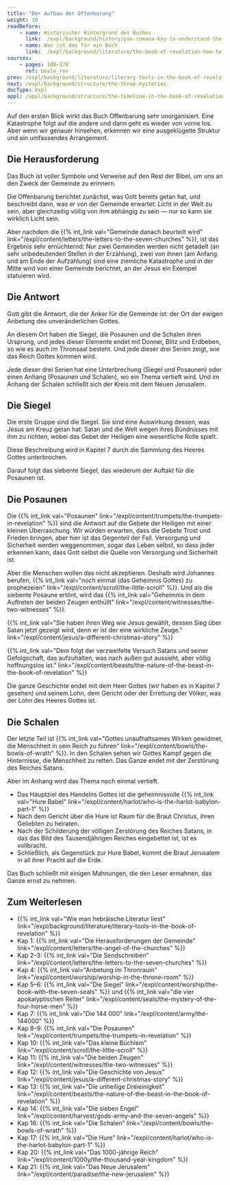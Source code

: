 ```yaml
---
title: "Der Aufbau der Offenbarung"
weight: 10
readBefore:
    - name: Historischer Hintergrund des Buches
      link:  /expl/background/history/pax-romana-key-to-understand-the-book-of-revelation
    - name: Was ist das für ein Buch
      link:  /expl/background/literature/the-book-of-revelation-how-to-read-it
sources:
    - pages: 108–170
      ref: beale_rev
prev: /expl/background/literature/literary-tools-in-the-book-of-revelation
next: /expl/background/structure/the-three-mysteries
docType: expl
appl: /appl/background/structure/the-timeline-in-the-book-of-revelation
---
```


Auf den ersten Blick wirkt das Buch Offenbarung sehr unorganisiert. Eine Katastrophe folgt auf die andere und dann geht es wieder von vorne los. Aber wenn wir genauer hinsehen, erkennen wir eine ausgeklügelte Struktur und ein umfassendes Arrangement.

## Die Herausforderung

<a name="690e"></a>
Das Buch ist voller Symbole und Verweise auf den Rest der Bibel, um uns an den Zweck der Gemeinde zu erinnern.

Die Offenbarung berichtet zunächst, was Gott bereits getan hat, und beschreibt dann, was er von der Gemeinde erwartet: Licht in der Welt zu sein, aber gleichzeitig völlig von ihm abhängig zu sein — nur so kann sie wirklich Licht sein.

Aber nachdem die {{% int_link val="Gemeinde danach beurteilt wird" link="/expl/content/letters/the-letters-to-the-seven-churches" %}}, ist das Ergebnis sehr ernüchternd: Nur zwei Gemeinden werden nicht getadelt (an sehr unbedeutenden Stellen in der Erzählung), zwei von ihnen (am Anfang und am Ende der Aufzählung) sind eine ziemliche Katastrophe und in der Mitte wird von einer Gemeinde berichtet, an der Jesus ein Exempel statuieren wird.

## Die Antwort

<a name="c99d"></a>
Gott gibt die Antwort, die der Anker für die Gemeinde ist: der Ort der ewigen Anbetung des unveränderlichen Gottes.

An diesem Ort haben die Siegel, die Posaunen und die Schalen ihren Ursprung, und jedes dieser Elemente endet mit Donner, Blitz und Erdbeben, so wie es auch im Thronsaal besteht. Und jede dieser drei Serien zeigt, wie das Reich Gottes kommen wird.

Jede dieser drei Serien hat eine Unterbrechung (Siegel und Posaunen) oder einen Anhang (Posaunen und Schalen), wo ein Thema vertieft wird. Und im Anhang der Schalen schließt sich der Kreis mit dem Neuen Jerusalem.

## Die Siegel

<a name="3431"></a>
Die erste Gruppe sind die Siegel. Sie sind eine Auswirkung dessen, was Jesus am Kreuz getan hat: Satan und die Welt wegen ihres Bündnisses mit ihm zu richten, wobei das Gebet der Heiligen eine wesentliche Rolle spielt.

Diese Beschreibung wird in Kapitel 7 durch die Sammlung des Heeres Gottes unterbrochen.

Darauf folgt das siebente Siegel, das wiederum der Auftakt für die Posaunen ist.

## Die Posaunen

<a name="d06e"></a>
Die {{% int_link val="Posaunen" link="/expl/content/trumpets/the-trumpets-in-revelation" %}} sind die Antwort auf die Gebete der Heiligen mit einer kleinen Überraschung. Wir würden erwarten, dass die Gebete Trost und Frieden bringen, aber hier ist das Gegenteil der Fall. Versorgung und Sicherheit werden weggenommen, sogar das Leben selbst, so dass jeder erkennen kann, dass Gott selbst die Quelle von Versorgung und Sicherheit ist.

Aber die Menschen wollen das nicht akzeptieren. Deshalb wird Johannes berufen, {{% int_link val="noch einmal (das Geheimnis Gottes) zu prophezeien" link="/expl/content/scroll/the-little-scroll" %}}. Und als die siebente Posaune ertönt, wird das {{% int_link val="Geheimnis in dem Auftreten der beiden Zeugen enthüllt" link="/expl/content/witnesses/the-two-witnesses" %}}.

{{% int_link val="Sie haben ihren Weg wie Jesus gewählt, dessen Sieg über Satan jetzt gezeigt wird, denn er ist der eine wirkliche Zeuge." link="/expl/content/jesus/a-different-christmas-story" %}}

{{% int_link val="Dem folgt der verzweifelte Versuch Satans und seiner Gefolgschaft, das aufzuhalten, was nach außen gut aussieht, aber völlig hoffnungslos ist." link="/expl/content/beasts/the-nature-of-the-beast-in-the-book-of-revelation" %}}

Die ganze Geschichte endet mit dem Heer Gottes (wir haben es in Kapitel 7 gesehen) und seinem Lohn, dem Gericht oder der Errettung der Völker, was der Lohn des Heeres Gottes ist.

## Die Schalen

<a name="7980"></a>
Der letzte Teil ist {{% int_link val="Gottes unaufhaltsames Wirken gewidmet, die Menschheit in sein Reich zu führen" link="/expl/content/bowls/the-bowls-of-wrath" %}}. In den Schalen sehen wir Gottes Kampf gegen die Hinternisse, die Menschheit zu retten. Das Ganze endet mit der Zerstörung des Reiches Satans.

Aber im Anhang wird das Thema noch einmal vertieft.

- Das Hauptziel des Handelns Gottes ist die geheimnisvolle {{% int_link val="Hure Babel" link="/expl/content/harlot/who-is-the-harlot-babylon-part-1" %}}
- Nach dem Gericht über die Hure ist Raum für die Braut Christus, ihren Geliebten zu heiraten.
- Nach der Schilderung der völligen Zerstörung des Reiches Satans, in das das Bild des Tausendjährigen Reiches eingebettet ist, ist es vollbracht.
- Schließlich, als Gegenstück zur Hure Babel, kommt die Braut Jerusalem in all ihrer Pracht auf die Erde.

Das Buch schließt mit einigen Mahnungen, die den Leser ermahnen, das Ganze ernst zu nehmen.

## Zum Weiterlesen

<a name="db91"></a>
- {{% int_link val="Wie man hebräische Literatur liest" link="/expl/background/literature/literary-tools-in-the-book-of-revelation" %}}
- Kap 1: {{% int_link val="Die Herausforderungen der Gemeinde" link="/expl/content/letters/the-angel-of-the-churches" %}}
- Kap 2–3: {{% int_link val="Die Sendschreiben" link="/expl/content/letters/the-letters-to-the-seven-churches" %}}
- Kap 4: {{% int_link val="Anbetung im Thronraum" link="/expl/content/worship/worship-in-the-throne-room" %}}
- Kap 5–6: {{% int_link val="Die Siegel" link="/expl/content/worship/the-book-with-the-seven-seals" %}} und {{% int_link val="die vier apokalyptischen Reiter" link="/expl/content/seals/the-mystery-of-the-four-horse-men" %}}
- Kap 7: {{% int_link val="Die 144 000" link="/expl/content/army/the-144000" %}}
- Kap 8–9: {{% int_link val="Die Posaunen" link="/expl/content/trumpets/the-trumpets-in-revelation" %}}
- Kap 10: {{% int_link val="Das kleine Büchlein" link="/expl/content/scroll/the-little-scroll" %}}
- Kap 11: {{% int_link val="Die beiden Zeugen" link="/expl/content/witnesses/the-two-witnesses" %}}
- Kap 12: {{% int_link val="Die Geschichte von Jesus" link="/expl/content/jesus/a-different-christmas-story" %}}
- Kap 13: {{% int_link val="Die unheilige Dreieinigkeit" link="/expl/content/beasts/the-nature-of-the-beast-in-the-book-of-revelation" %}}
- Kap 14: {{% int_link val="Die sieben Engel" link="/expl/content/harvest/gods-army-and-the-seven-angels" %}}
- Kap 16: {{% int_link val="Die Schalen" link="/expl/content/bowls/the-bowls-of-wrath" %}}
- Kap 17: {{% int_link val="Die Hure" link="/expl/content/harlot/who-is-the-harlot-babylon-part-1" %}}
- Kap 20: {{% int_link val="Das 1000-jährige Reich" link="/expl/content/1000y/the-thousand-year-kingdom" %}}
- Kap 21: {{% int_link val="Das Neue Jerusalem" link="/expl/content/paradise/the-new-jerusalem" %}}
